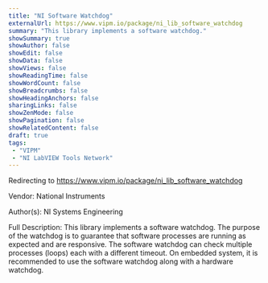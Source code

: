 ```yaml
---
title: "NI Software Watchdog"
externalUrl: https://www.vipm.io/package/ni_lib_software_watchdog
summary: "This library implements a software watchdog."
showSummary: true
showAuthor: false
showEdit: false
showData: false
showViews: false
showReadingTime: false
showWordCount: false
showBreadcrumbs: false
showHeadingAnchors: false
sharingLinks: false
showZenMode: false
showPagination: false
showRelatedContent: false
draft: true
tags:
 - "VIPM"
 - "NI LabVIEW Tools Network"
---
```


Redirecting to https://www.vipm.io/package/ni_lib_software_watchdog

Vendor: National Instruments

Author(s): NI Systems Engineering
 
Full Description:
This library implements a software watchdog.  The purpose of the watchdog is to guarantee that software processes are running as expected and are responsive.  The software watchdog can check multiple processes (loops) each with a different timeout.  On embedded system, it is recommended to use the software watchdog along with a hardware watchdog.